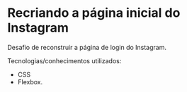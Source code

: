 # Recriando a página inicial do Instagram

Desafio de reconstruir a página de login do Instagram.

Tecnologias/conhecimentos utilizados:

 - CSS
 - Flexbox.